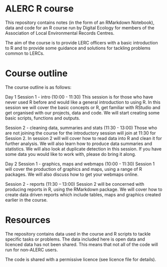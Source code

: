# ALERC R course

This repository contains notes (in the form of an RMarkdown Notebook), data and code for an R course run by Digital Ecology for members of the Association of Local Environmental Records Centres.

The aim of the course is to provide LERC officers with a basic introduction to R and to provide some guidance and solutions for tackling problems common to LERCs.

# Course outline
The course outline is as follows:

Day 1
Session 1 - intro (10:00 - 11:30)
This session is for those who have never used R before and would like a general introduction to using R.  In this session we will cover the basic concepts or R, get familiar with RStudio and get organised with our projects, data and code.  We will start creating some basic scripts, functions and outputs.

Session 2 - cleaning data, summaries and stats (11:30 - 13:00)
Those who are not joining the course for the introductory session will join at 11:30 for Session 2.
In session 2 will will cover how to read data into R and clean it for further analysis.  We will also learn how to produce data summaries and statistics.  We will also look at duplicate detection in this session.
If you have some data you would like to work with, please do bring it along.

Day 2
Session 1 - graphics, maps and webmaps (10:00 - 11:30)
Session 1 will cover the production of graphics and maps, using a range of R packages.  We will also discuss how to get your webmaps online.

Session 2 - reports (11:30 – 13:00)
Session 2 will be concerned with producing reports in R, using the RMarkdown package.  We will cover how to create data driven reports which include tables, maps and graphics created earlier in the course.

# Resources
The repository contains data used in the course and R scripts to tackle specific tasks or problems.  The data included here is open data and licenced data has not been shared.  This means that not all of the code will run for non-ALERC users.

The code is shared with a permissive licence (see licence file for details).
